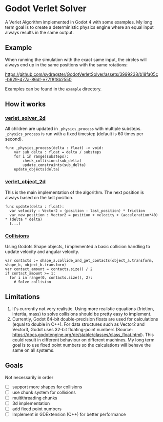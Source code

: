 # Godot Verlet Solver
A Verlet Algorithm implemented in Godot 4 with some examples. My long term goal is to create a deterministic physics engine where an equal input always results in the same output.

## Example
When running the simulation with the exact same input, the circles will always end up in the same positions with the same rotations:

https://github.com/svdragster/GodotVerletSolver/assets/3999238/b18fa05c-b629-477a-86df-e77f8f8b2550

Examples can be found in the `example` directory.

## How it works

### [verlet_solver_2d](https://github.com/svdragster/GodotVerletSolver/blob/main/verlet2d/verlet_solver_2d.gd)
All children are updated in `_physics_process` with multiple substeps. `_physics_process` is run with a fixed timestep (default is 60 times per second).
```gdscript
func _physics_process(delta : float) -> void:
	var sub_delta : float = delta / substeps
	for i in range(substeps):
		check_collisions(sub_delta)
		update_constraints(sub_delta)
	update_objects(delta)	
```

### [verlet_object_2d](https://github.com/svdragster/GodotVerletSolver/blob/main/verlet2d/verlet_object_2d.gd)
This is the main implementation of the algorithm. The next position is always based on the last position.
```gdscript
func update(delta : float):
  var velocity : Vector2 = (position - last_position) * friction
  var new_position : Vector2 = position + velocity + (acceleration*40) * (delta * delta)
  [...]
```

### [Collisions](https://github.com/svdragster/GodotVerletSolver/blob/main/verlet2d/collisions/verlet_collision_solver_2d.gd)
Using Godots Shape objects, I implemented a basic collision handling to update velocity and angular velocity. 
```gdscript
var contacts := shape_a.collide_and_get_contacts(object_a.transform, shape_b, object_b.transform)
var contact_amount = contacts.size() / 2
if contact_amount >= 1:
  for i in range(0, contacts.size(), 2):
    # Solve collision
```

## Limitations
1. It's currently not very realistic. Using more realistic equations (friction, intertia, mass) to solve collisions should be pretty easy to implement.
2. Currently, Godot 64-bit double-precision floats are used for calculations (equal to double in C++). For data structures such as Vector2 and Vector3, Godot uses 32-bit floating-point numbers (Source: https://docs.godotengine.org/de/stable/classes/class_float.html). This could result in different behaviour on different machines. My long term goal is to use fixed point numbers so the calculations will behave the same on all systems.

## Goals
Not necessarily in order
- [ ] support more shapes for collisions
- [ ] use chunk system for collisions
- [ ] multithreading chunks
- [ ] 3d implementation
- [ ] add fixed point numbers
- [ ] Implement in GDExtension (C++) for better performance
